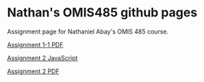 # Nathan's OMIS485 github pages
Assignment page for Nathaniel Abay's OMIS 485 course.
<p class = "p"><a href="Assign1v2.pdf">Assignment 1-1 PDF</a></p> 
<p class = "p"><a href="rectangle.html">Assignment 2 JavaScript</a></p>
<p class = "p"><a href="Pics.html">Assignment 2 PDF</a></p>
